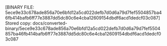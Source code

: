 [BINARY FILE: 5ece9e33c678ade856a70e6bfd12a5cd022defb7d0d6a79d7fef5504857ba46fb414bafb6ff77e3887dd5dc80c6e4cba12609154dbdf6acd1dedcf03c087]
Stored copy: docs/converted-binary/5ece9e33c678ade856a70e6bfd12a5cd022defb7d0d6a79d7fef5504857ba46fb414bafb6ff77e3887dd5dc80c6e4cba12609154dbdf6acd1dedcf03c087
